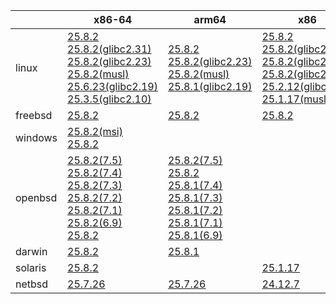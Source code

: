 ||x86-64|arm64|x86|ppc64le|armv7|armel|
| --- | --- | --- | --- | --- | --- | --- |
|linux|[25.8.2](https://github.com/roswell/sbcl_head/releases/download/25.8.2/sbcl-25.8.2-x86-64-linux-binary.tar.bz2)<br />[25.8.2(glibc2.31)](https://github.com/roswell/sbcl_head/releases/download/25.8.2/sbcl-25.8.2-x86-64-linux-glibc2.31-binary.tar.bz2)<br />[25.8.2(glibc2.23)](https://github.com/roswell/sbcl_head/releases/download/25.8.2/sbcl-25.8.2-x86-64-linux-glibc2.23-binary.tar.bz2)<br />[25.8.2(musl)](https://github.com/roswell/sbcl_head/releases/download/25.8.2/sbcl-25.8.2-x86-64-linux-musl-binary.tar.bz2)<br />[25.6.23(glibc2.19)](https://github.com/roswell/sbcl_head/releases/download/25.6.23/sbcl-25.6.23-x86-64-linux-glibc2.19-binary.tar.bz2)<br />[25.3.5(glibc2.10)](https://github.com/roswell/sbcl_head/releases/download/25.3.5/sbcl-25.3.5-x86-64-linux-glibc2.10-binary.tar.bz2)<br />|[25.8.2](https://github.com/roswell/sbcl_head/releases/download/25.8.2/sbcl-25.8.2-arm64-linux-binary.tar.bz2)<br />[25.8.2(glibc2.23)](https://github.com/roswell/sbcl_head/releases/download/25.8.2/sbcl-25.8.2-arm64-linux-glibc2.23-binary.tar.bz2)<br />[25.8.2(musl)](https://github.com/roswell/sbcl_head/releases/download/25.8.2/sbcl-25.8.2-arm64-linux-musl-binary.tar.bz2)<br />[25.8.1(glibc2.19)](https://github.com/roswell/sbcl_head/releases/download/25.8.1/sbcl-25.8.1-arm64-linux-glibc2.19-binary.tar.bz2)<br />|[25.8.2](https://github.com/roswell/sbcl_head/releases/download/25.8.2/sbcl-25.8.2-x86-linux-binary.tar.bz2)<br />[25.8.2(glibc2.31)](https://github.com/roswell/sbcl_head/releases/download/25.8.2/sbcl-25.8.2-x86-linux-glibc2.31-binary.tar.bz2)<br />[25.8.2(glibc2.23)](https://github.com/roswell/sbcl_head/releases/download/25.8.2/sbcl-25.8.2-x86-linux-glibc2.23-binary.tar.bz2)<br />[25.8.2(glibc2.19)](https://github.com/roswell/sbcl_head/releases/download/25.8.2/sbcl-25.8.2-x86-linux-glibc2.19-binary.tar.bz2)<br />[25.2.12(glibc2.10)](https://github.com/roswell/sbcl_head/releases/download/25.2.12/sbcl-25.2.12-x86-linux-glibc2.10-binary.tar.bz2)<br />[25.1.17(musl)](https://github.com/roswell/sbcl_head/releases/download/25.1.17/sbcl-25.1.17-x86-linux-musl-binary.tar.bz2)<br />|[25.8.2](https://github.com/roswell/sbcl_head/releases/download/25.8.2/sbcl-25.8.2-ppc64le-linux-binary.tar.bz2)<br />[25.8.2(glibc2.19)](https://github.com/roswell/sbcl_head/releases/download/25.8.2/sbcl-25.8.2-ppc64le-linux-glibc2.19-binary.tar.bz2)<br />[25.8.1(glibc2.23)](https://github.com/roswell/sbcl_head/releases/download/25.8.1/sbcl-25.8.1-ppc64le-linux-glibc2.23-binary.tar.bz2)<br />|[25.8.1](https://github.com/roswell/sbcl_head/releases/download/25.8.1/sbcl-25.8.1-armv7-linux-binary.tar.bz2)<br />|[25.1.17](https://github.com/roswell/sbcl_head/releases/download/25.1.17/sbcl-25.1.17-armel-linux-binary.tar.bz2)<br />|
|freebsd|[25.8.2](https://github.com/roswell/sbcl_head/releases/download/25.8.2/sbcl-25.8.2-x86-64-freebsd-binary.tar.bz2)<br />|[25.8.2](https://github.com/roswell/sbcl_head/releases/download/25.8.2/sbcl-25.8.2-arm64-freebsd-binary.tar.bz2)<br />|[25.8.2](https://github.com/roswell/sbcl_head/releases/download/25.8.2/sbcl-25.8.2-x86-freebsd-binary.tar.bz2)<br />||||
|windows|[25.8.2(msi)](https://github.com/roswell/sbcl_head/releases/download/25.8.2/sbcl-25.8.2-x86-64-windows-binary.msi)<br />[25.8.2](https://github.com/roswell/sbcl_head/releases/download/25.8.2/sbcl-25.8.2-x86-64-windows-binary.tar.bz2)<br />||||||
|openbsd|[25.8.2(7.5)](https://github.com/roswell/sbcl_head/releases/download/25.8.2/sbcl-25.8.2-x86-64-openbsd-7.5-binary.tar.bz2)<br />[25.8.2(7.4)](https://github.com/roswell/sbcl_head/releases/download/25.8.2/sbcl-25.8.2-x86-64-openbsd-7.4-binary.tar.bz2)<br />[25.8.2(7.3)](https://github.com/roswell/sbcl_head/releases/download/25.8.2/sbcl-25.8.2-x86-64-openbsd-7.3-binary.tar.bz2)<br />[25.8.2(7.2)](https://github.com/roswell/sbcl_head/releases/download/25.8.2/sbcl-25.8.2-x86-64-openbsd-7.2-binary.tar.bz2)<br />[25.8.2(7.1)](https://github.com/roswell/sbcl_head/releases/download/25.8.2/sbcl-25.8.2-x86-64-openbsd-7.1-binary.tar.bz2)<br />[25.8.2(6.9)](https://github.com/roswell/sbcl_head/releases/download/25.8.2/sbcl-25.8.2-x86-64-openbsd-6.9-binary.tar.bz2)<br />[25.8.2](https://github.com/roswell/sbcl_head/releases/download/25.8.2/sbcl-25.8.2-x86-64-openbsd-binary.tar.bz2)<br />|[25.8.2(7.5)](https://github.com/roswell/sbcl_head/releases/download/25.8.2/sbcl-25.8.2-arm64-openbsd-7.5-binary.tar.bz2)<br />[25.8.2](https://github.com/roswell/sbcl_head/releases/download/25.8.2/sbcl-25.8.2-arm64-openbsd-binary.tar.bz2)<br />[25.8.1(7.4)](https://github.com/roswell/sbcl_head/releases/download/25.8.1/sbcl-25.8.1-arm64-openbsd-7.4-binary.tar.bz2)<br />[25.8.1(7.3)](https://github.com/roswell/sbcl_head/releases/download/25.8.1/sbcl-25.8.1-arm64-openbsd-7.3-binary.tar.bz2)<br />[25.8.1(7.2)](https://github.com/roswell/sbcl_head/releases/download/25.8.1/sbcl-25.8.1-arm64-openbsd-7.2-binary.tar.bz2)<br />[25.8.1(7.1)](https://github.com/roswell/sbcl_head/releases/download/25.8.1/sbcl-25.8.1-arm64-openbsd-7.1-binary.tar.bz2)<br />[25.8.1(6.9)](https://github.com/roswell/sbcl_head/releases/download/25.8.1/sbcl-25.8.1-arm64-openbsd-6.9-binary.tar.bz2)<br />|||||
|darwin|[25.8.2](https://github.com/roswell/sbcl_head/releases/download/25.8.2/sbcl-25.8.2-x86-64-darwin-binary.tar.bz2)<br />|[25.8.1](https://github.com/roswell/sbcl_head/releases/download/25.8.1/sbcl-25.8.1-arm64-darwin-binary.tar.bz2)<br />|||||
|solaris|[25.8.2](https://github.com/roswell/sbcl_head/releases/download/25.8.2/sbcl-25.8.2-x86-64-solaris-binary.tar.bz2)<br />||[25.1.17](https://github.com/roswell/sbcl_head/releases/download/25.1.17/sbcl-25.1.17-x86-solaris-binary.tar.bz2)<br />||||
|netbsd|[25.7.26](https://github.com/roswell/sbcl_head/releases/download/25.7.26/sbcl-25.7.26-x86-64-netbsd-binary.tar.bz2)<br />|[25.7.26](https://github.com/roswell/sbcl_head/releases/download/25.7.26/sbcl-25.7.26-arm64-netbsd-binary.tar.bz2)<br />|[24.12.7](https://github.com/roswell/sbcl_head/releases/download/24.12.7/sbcl-24.12.7-x86-netbsd-binary.tar.bz2)<br />||||
